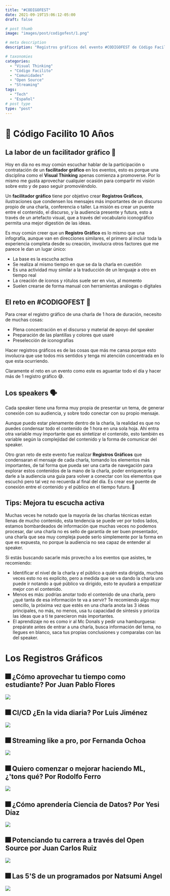 ```yaml
---
title: "#CODIGOFEST"
date: 2021-09-19T15:06:12-05:00
draft: false

# post thumb
image: "images/post/codigofest/1.png"

# meta description
description: "Registros gráficos del evento #CODIGOFEST de Código Facilito"

# taxonomies
categories:
  - "Visual Thinking"
  - "Código Facilito"
  - "Comunidades"
  - "Open Source"
  - "Streaming"
tags:
  - "Tech"
  - "Español"
# post type
type: "post"
---
```


# 🎂 Código Facilito 10 Años

## La labor de un facilitador gráfico 🎨

Hoy en día no es muy común escuchar hablar de la participación o contratación de un **facilitador gráfico** en los eventos, esto es porque una disciplina como el **Visual Thinking** apenas comienza a promoverse. Por lo mismo me gusta aprovechar cualquier ocasión para compartir mi visión sobre esto y de paso seguir promoviéndolo.

Un **facilitador gráfico** tiene por objetivo crear **Registros Gráficos**, ilustraciones que condensen los mensajes más importantes de un discurso propio de una charla, conferencia o taller. La misión es crear un puente entre el contenido, el discurso, y la audiencia presente y futura, esto a través de un artefacto visual, que a través del vocabulario iconográfico permita una mejor digestión de las ideas.

Es muy común creer que un **Registro Gráfico** es lo mismo que una infografía, aunque van en direcciones similares, el primero al incluir toda la experiencia completa desde su creación, involucra otros factores que me parece le dan un lugar único:

- La base es la escucha activa
- Se realiza al mismo tiempo en que se da la charla en cuestión
- Es una actividad muy similar a la traducción de un lenguaje a otro en tiempo real
- La creación de íconos y rótulos suele ser en vivo, al momento
- Suelen crearse de forma manual con herramientas análogas o digitales

## El reto en #CODIGOFEST 🎯

Para crear el registro gráfico de una charla de 1 hora de duración, necesito de muchas cosas:

- Plena concentración en el discurso y material de apoyo del speaker
- Preparación de las plantillas y colores que usaré
- Preselección de iconografías

Hacer registros gráficos es de las cosas que más me cansa porque esto involucra que use todos mis sentidos y tenga mi atención concentrada en lo que esta ocurriendo.

Claramente el reto en un evento como este es aguantar todo el día y hacer más de 1 registro gráfico 😅.

## Los speakers 🗣

Cada speaker tiene una forma muy propia de presentar un tema, de generar conexión con su audiencia, y sobre todo conectar con su propio mensaje.

Aunque puedo estar plenamente dentro de la charla, la realidad es que no puedes condensar todo el contenido de 1 hora en una sola hoja. Ahí entra otra variable muy importante que es sintetizar el contenido, esto también es variable según la complejidad del contenido y la forma de comunicar del speaker.

  Otro gran reto de este evento fue realizar **Registros Gráficos** que condensaran el mensaje de cada charla, tomando los elementos más importantes, de tal forma que pueda ser una carta de navegación para explorar estos contenidos de la mano de la charla, poder enriquecerla y darle a la audiencia una guía para volver a conectar con los elementos que escuchó pero tal vez no recuerda al final del día. Es crear ese puente de conexión entre el contenido y el público en el tiempo futuro. 💖

## Tips: Mejora tu escucha activa

Muchas veces he notado que la mayoría de las charlas técnicas estan llenas de mucho contenido, esta tendencia se puede ver por todos lados, estamos bombardeados de información que muchas veces no podemos procesar, dar una charla no es sello de garantía de ser buen presentador, una charla que sea muy compleja puede serlo simplemente por la forma en que es expuesta, no porque la audiencia no sea capaz de entender al speaker.

Si estás buscando sacarle más provecho a los eventos que asistes, te recomiendo:

- Identificar el nivel de la charla y el público a quién esta dirigida, muchas veces esto no es explícito, pero a medida que se va dando la charla uno puede ir notando a qué público va dirigido, esto te ayudará a empatizar mejor con el contenido.
- Menos es más: podrías anotar todo el contenido de una charla, pero ¿qué tanta de esa información te va a servir? Te recomiendo algo muy sencillo, la próxima vez que estés en una charla anota las 3 ideas principales, no más, no menos, usa tu capacidad de síntesis y prioriza las ideas que a ti te parecieron más importantes.
- El aprendizaje no es como ir al Mc Donals y pedir una hamburguesa: prepárate antes de entrar a una charla, busca información del tema, no llegues en blanco, saca tus propias conclusiones y comparalas con las del speaker.

# Los Registros Gráficos

## 🎆 ¿Cómo aprovechar tu tiempo como estudiante? Por Juan Pablo Flores

![](../../images/post/codigofest/1.png)

## 🎆 CI/CD ¿En la vida diaria? Por Luis Jiménez

![](../../images/post/codigofest/2.png)

## 🎆 Streaming like a pro, por Fernanda Ochoa

![](../../images/post/codigofest/3.png)

## 🎆 Quiero comenzar o mejorar haciendo ML, ¿'tons qué? Por Rodolfo Ferro

![](../../images/post/codigofest/4.png)

## 🎆 ¿Cómo aprendería Ciencia de Datos? Por Yesi Díaz

![](../../images/post/codigofest/5.png)

## 🎆 Potenciando tu carrera a través del Open Source por Juan Carlos Ruiz

![](../../images/post/codigofest/6.png)

## 🎆 Las 5'S de un programados por Natsumi Angel

![](../../images/post/codigofest/7.png)
